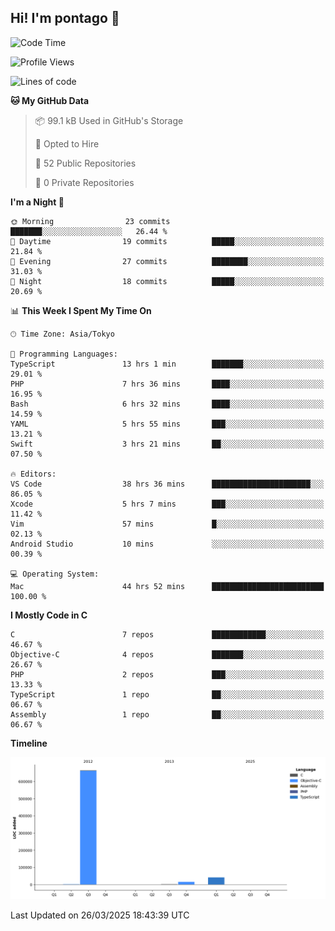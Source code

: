 ## Hi! I'm pontago 👋

<!--START_SECTION:waka-->
![Code Time](http://img.shields.io/badge/Code%20Time-80%20hrs%2017%20mins-blue)

![Profile Views](http://img.shields.io/badge/Profile%20Views-33-blue)

![Lines of code](https://img.shields.io/badge/From%20Hello%20World%20I%27ve%20Written-722.6%20thousand%20lines%20of%20code-blue)

**🐱 My GitHub Data** 

> 📦 99.1 kB Used in GitHub's Storage 
 > 
> 💼 Opted to Hire
 > 
> 📜 52 Public Repositories 
 > 
> 🔑 0 Private Repositories 
 > 
**I'm a Night 🦉** 

```text
🌞 Morning                23 commits          ███████░░░░░░░░░░░░░░░░░░   26.44 % 
🌆 Daytime                19 commits          █████░░░░░░░░░░░░░░░░░░░░   21.84 % 
🌃 Evening                27 commits          ████████░░░░░░░░░░░░░░░░░   31.03 % 
🌙 Night                  18 commits          █████░░░░░░░░░░░░░░░░░░░░   20.69 % 
```


📊 **This Week I Spent My Time On** 

```text
🕑︎ Time Zone: Asia/Tokyo

💬 Programming Languages: 
TypeScript               13 hrs 1 min        ███████░░░░░░░░░░░░░░░░░░   29.01 % 
PHP                      7 hrs 36 mins       ████░░░░░░░░░░░░░░░░░░░░░   16.95 % 
Bash                     6 hrs 32 mins       ████░░░░░░░░░░░░░░░░░░░░░   14.59 % 
YAML                     5 hrs 55 mins       ███░░░░░░░░░░░░░░░░░░░░░░   13.21 % 
Swift                    3 hrs 21 mins       ██░░░░░░░░░░░░░░░░░░░░░░░   07.50 % 

🔥 Editors: 
VS Code                  38 hrs 36 mins      ██████████████████████░░░   86.05 % 
Xcode                    5 hrs 7 mins        ███░░░░░░░░░░░░░░░░░░░░░░   11.42 % 
Vim                      57 mins             █░░░░░░░░░░░░░░░░░░░░░░░░   02.13 % 
Android Studio           10 mins             ░░░░░░░░░░░░░░░░░░░░░░░░░   00.39 % 

💻 Operating System: 
Mac                      44 hrs 52 mins      █████████████████████████   100.00 % 
```

**I Mostly Code in C** 

```text
C                        7 repos             ████████████░░░░░░░░░░░░░   46.67 % 
Objective-C              4 repos             ███████░░░░░░░░░░░░░░░░░░   26.67 % 
PHP                      2 repos             ███░░░░░░░░░░░░░░░░░░░░░░   13.33 % 
TypeScript               1 repo              ██░░░░░░░░░░░░░░░░░░░░░░░   06.67 % 
Assembly                 1 repo              ██░░░░░░░░░░░░░░░░░░░░░░░   06.67 % 
```



**Timeline**

![Lines of Code chart](https://raw.githubusercontent.com/pontago/pontago/main/assets/bar_graph.png)


 Last Updated on 26/03/2025 18:43:39 UTC
<!--END_SECTION:waka-->
